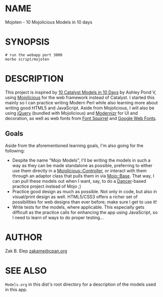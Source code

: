 # NAME

Mojoten - 10 Mojolicious Models in 10 days

# SYNOPSIS

    # run the webapp port 3000
    morbo script/mojoten

# DESCRIPTION

This project is inspired by [10 Catalyst Models in 10
Days](http://sedition.com/a/2733) by Ashley Pond V, using
[Mojolicious](http://mojolicious.org) for the web framework instead of
Catalyst.  I started this mainly so I can practice writing Modern Perl
while also learning more about writing good HTML5 and JavaScript.  Aside
from Mojolicious, I will also be using [jQuery](http://jquery.com)
(bundled with Mojolicious) and [Modernizr](http://www.modernizr.com) for
UI and decoration, as well as web fonts from [Font
Squirrel](http://www.fontsquirrel.com) and [Google Web
Fonts](http://www.google.com/webfonts).

## Goals

Aside from the aforementioned learning goals, I'm also going for the
following:

- Despite the name "Mojo Models", I'll be writing the models in such a way
as they can be made standalone as possible, preferring to either use
them directly in a [Mojolicious::Controller](https://metacpan.org/pod/Mojolicious::Controller), or interact with them
through an adaptor class that pulls them in via [Mojo::Base](https://metacpan.org/pod/Mojo::Base).  That
way, I can pull these models out when I want, say, to do a
[Dancer](https://metacpan.org/pod/Dancer)-based practice project instead of Mojo ;)
- Practice good design as much as possible.  Not only in code, but also in
visual/print design as well.  HTML5/CSS3 offers a richer set of
possibilities for web designs than ever before; make sure I get to use
it!
- Write tests for the models, where applicable.  This especially gets
difficult as the practice calls for enhancing the app using JavaScript,
so I need to learn of ways to do proper testing...

# AUTHOR

Zak B. Elep <zakame@cpan.org>

# SEE ALSO

`Models.org` in this dist's root directory for a description of the
models used in this app.

